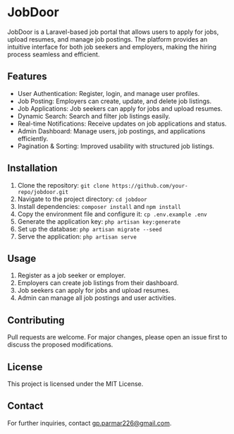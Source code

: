 # JobDoor

JobDoor is a Laravel-based job portal that allows users to apply for jobs, upload resumes, and manage job postings. The platform provides an intuitive interface for both job seekers and employers, making the hiring process seamless and efficient.

## Features

* User Authentication: Register, login, and manage user profiles.
* Job Posting: Employers can create, update, and delete job listings.
* Job Applications: Job seekers can apply for jobs and upload resumes.
* Dynamic Search: Search and filter job listings easily.
* Real-time Notifications: Receive updates on job applications and status.
* Admin Dashboard: Manage users, job postings, and applications efficiently.
* Pagination & Sorting: Improved usability with structured job listings.

## Installation

1. Clone the repository: `git clone https://github.com/your-repo/jobdoor.git`
2. Navigate to the project directory: `cd jobdoor`
3. Install dependencies: `composer install` and `npm install`
4. Copy the environment file and configure it: `cp .env.example .env`
5. Generate the application key: `php artisan key:generate`
6. Set up the database: `php artisan migrate --seed`
7. Serve the application: `php artisan serve`

## Usage

1. Register as a job seeker or employer.
2. Employers can create job listings from their dashboard.
3. Job seekers can apply for jobs and upload resumes.
4. Admin can manage all job postings and user activities.

## Contributing

Pull requests are welcome. For major changes, please open an issue first to discuss the proposed modifications.

## License

This project is licensed under the MIT License.

## Contact

For further inquiries, contact [gp.parmar226@gmail.com](mailto:gp.parmar226@gmail.com).

